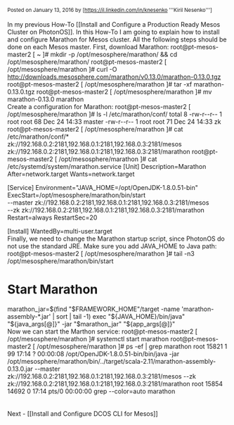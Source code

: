 <sub>Posted on January 13, 2016 by [https://il.linkedin.com/in/knesenko '''Kiril Nesenko''']</sub><br />
<br />
In my previous How-To [[Install and Configure a Production Ready Mesos Cluster on PhotonOS]]. In this How-To I am going to explain how to install and configure Marathon for Mesos cluster. All the following steps should be done on each Mesos master.
First, download Marathon:
<source lang="bash" enclose="div">
root@pt-mesos-master2 [ ~ ]# mkdir -p  /opt/mesosphere/marathon/ && cd /opt/mesosphere/marathon/
root@pt-mesos-master2 [ /opt/mesosphere/marathon ]#  curl -O http://downloads.mesosphere.com/marathon/v0.13.0/marathon-0.13.0.tgz
root@pt-mesos-master2 [ /opt/mesosphere/marathon ]# tar -xf marathon-0.13.0.tgz
root@pt-mesos-master2 [ /opt/mesosphere/marathon ]# mv marathon-0.13.0 marathon
</source><br />
Create a configuration for Marathon:
<source lang="bash" enclose="div">
root@pt-mesos-master2 [ /opt/mesosphere/marathon ]# ls -l /etc/marathon/conf/
total 8
-rw-r--r-- 1 root root 68 Dec 24 14:33 master
-rw-r--r-- 1 root root 71 Dec 24 14:33 zk
root@pt-mesos-master2 [ /opt/mesosphere/marathon ]# cat /etc/marathon/conf/*
zk://192.168.0.2:2181,192.168.0.1:2181,192.168.0.3:2181/mesos
zk://192.168.0.2:2181,192.168.0.1:2181,192.168.0.3:2181/marathon
root@pt-mesos-master2 [ /opt/mesosphere/marathon ]# cat /etc/systemd/system/marathon.service
[Unit]
Description=Marathon
After=network.target
Wants=network.target
 
[Service]
Environment="JAVA_HOME=/opt/OpenJDK-1.8.0.51-bin"
ExecStart=/opt/mesosphere/marathon/bin/start \
    --master zk://192.168.0.2:2181,192.168.0.1:2181,192.168.0.3:2181/mesos \
    --zk zk://192.168.0.2:2181,192.168.0.1:2181,192.168.0.3:2181/marathon
Restart=always
RestartSec=20
 
[Install]
WantedBy=multi-user.target
</source><br />
Finally, we need to change the Marathon startup script, since PhotonOS do not use the standard JRE. Make sure you add JAVA_HOME to Java path:
<source lang="bash" enclose="div">
root@pt-mesos-master2 [ /opt/mesosphere/marathon ]# tail -n3 /opt/mesosphere/marathon/bin/start
# Start Marathon
marathon_jar=$(find "$FRAMEWORK_HOME"/target -name 'marathon-assembly-*.jar' | sort | tail -1)
exec "${JAVA_HOME}/bin/java" "${java_args[@]}" -jar "$marathon_jar" "${app_args[@]}"
</source><br />
Now we can start the Marthon service:
<source lang="bash" enclose="div">
root@pt-mesos-master2 [ /opt/mesosphere/marathon ]# systemctl start marathon
root@pt-mesos-master2 [ /opt/mesosphere/marathon ]# ps -ef | grep marathon
root     15821     1 99 17:14 ?        00:00:08 /opt/OpenJDK-1.8.0.51-bin/bin/java -jar /opt/mesosphere/marathon/bin/../target/scala-2.11/marathon-assembly-0.13.0.jar --master zk://192.168.0.2:2181,192.168.0.1:2181,192.168.0.3:2181/mesos --zk zk://192.168.0.2:2181,192.168.0.1:2181,192.168.0.3:2181/marathon
root     15854 14692  0 17:14 pts/0    00:00:00 grep --color=auto marathon
</source><br />
<br /><br />
Next - [[Install and Configure DCOS CLI for Mesos]]